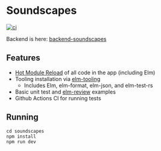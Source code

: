 # Soundscapes

[![ci](https://github.com/lindsaykwardell/vite-elm-template/actions/workflows/ci.yml/badge.svg)](https://github.com/lindsaykwardell/vite-elm-template/actions/workflows/ci.yml)

Backend is here: [backend-soundscapes](https://github.com/ProgramingIsTheFuture/soundscapes-backend)
## Features

- [Hot Module Reload](https://github.com/hmsk/vite-plugin-elm) of all code in the app (including Elm)
- Tooling installation via [elm-tooling](https://elm-tooling.github.io/elm-tooling-cli/)
  - Includes Elm, elm-format, elm-json, and elm-test-rs
- Basic unit test and [elm-review](https://package.elm-lang.org/packages/jfmengels/elm-review/latest/) examples
- Github Actions CI for running tests

## Running
```
cd soundscapes
npm install
npm run dev
```
